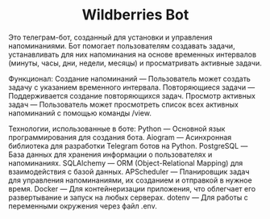 <h1 align="center">Wildberries Bot </h1>

Это телеграм-бот, созданный для установки и управления напоминаниями. Бот помогает пользователям создавать задачи, устанавливать для них напоминания на основе временных интервалов (минуты, часы, дни, недели, месяцы) и просматривать активные задачи.

Функционал:
Создание напоминаний — Пользователь может создать задачу с указанием временного интервала.
Повторяющиеся задачи — Поддерживается создание повторяющихся задач.
Просмотр активных задач — Пользователь может просмотреть список всех активных напоминаний с помощью команды /view.

Технологии, использованные в боте:
Python — Основной язык программирования для создания бота.
Aiogram — Асинхронная библиотека для разработки Telegram ботов на Python.
PostgreSQL — База данных для хранения информации о пользователях и напоминаниях.
SQLAlchemy — ORM (Object-Relational Mapping) для взаимодействия с базой данных.
APScheduler — Планировщик задач для управления напоминаниями, их созданием и отправкой в нужное время.
Docker — Для контейнеризации приложения, что облегчает его развертывание и запуск на любых серверах.
dotenv — Для работы с переменными окружения через файл .env.

